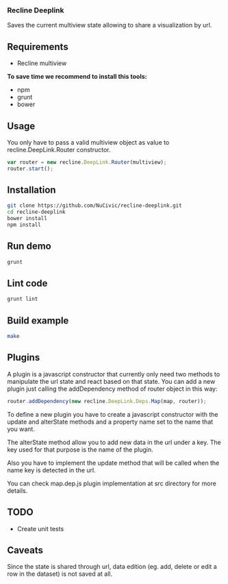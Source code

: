 ### Recline Deeplink

Saves the current multiview state allowing to share a visualization by url.

## Requirements
* Recline multiview

**To save time we recommend to install this tools:**

* npm
* grunt
* bower

## Usage
You only have to pass a valid multiview object as value to recline.DeepLink.Router constructor.

```javascript
var router = new recline.DeepLink.Router(multiview);
router.start();
```

## Installation

```bash
git clone https://github.com/NuCivic/recline-deeplink.git
cd recline-deeplink
bower install
npm install
```

## Run demo

```bash
grunt
```

## Lint code

```bash
grunt lint
```

## Build example

```bash
make
```

## Plugins
A plugin is a javascript constructor that currently only need two methods to manipulate the url state and
react based on that state. You can add a new plugin just calling the addDependency method of router object in this way:

```javascript
router.addDependency(new recline.DeepLink.Deps.Map(map, router));
```

To define a new plugin you have to create a javascript constructor with the update and alterState methods and a property name set to the name that you want.

The alterState method allow you to add new data in the url under a key. The key used for that purpose is the name of the plugin.

Also you have to implement the update method that will be called when the name key is detected in the url.

You can check map.dep.js plugin implementation at src directory for more details.

## TODO
* Create unit tests

## Caveats
Since the state is shared through url, data edition (eg. add, delete or edit a row in the dataset) is not saved at all.
